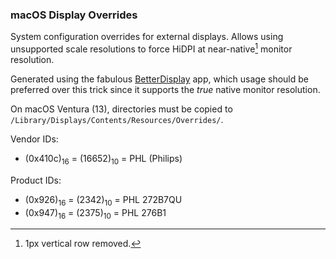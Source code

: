 ### macOS Display Overrides

System configuration overrides for external displays. Allows using unsupported scale resolutions to force HiDPI at
near-native[^1] monitor resolution.

Generated using the fabulous [BetterDisplay][betterdisplay] app, which usage should be preferred over this trick since
it supports the _true_ native monitor resolution.

On macOS Ventura (13), directories must be copied to `/Library/Displays/Contents/Resources/Overrides/`.

Vendor IDs:

- (0x410c)<sub>16</sub> = (16652)<sub>10</sub> = PHL (Philips)

Product IDs:

- (0x926)<sub>16</sub> = (2342)<sub>10</sub> = PHL 272B7QU
- (0x947)<sub>16</sub> = (2375)<sub>10</sub> = PHL 276B1

[^1]: 1px vertical row removed.

[betterdisplay]: https://github.com/waydabber/BetterDisplay
